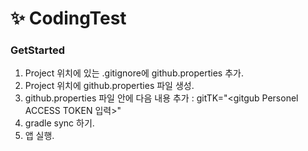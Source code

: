 # ✨ CodingTest

### GetStarted 
1. Project 위치에 있는 .gitignore에 github.properties 추가. 
2. Project 위치에 github.properties 파일 생성.
3. github.properties 파일 안에 다음 내용 추가 : gitTK="<gitgub Personel ACCESS TOKEN 입력>"
4. gradle sync 하기.
5. 앱 실행.
